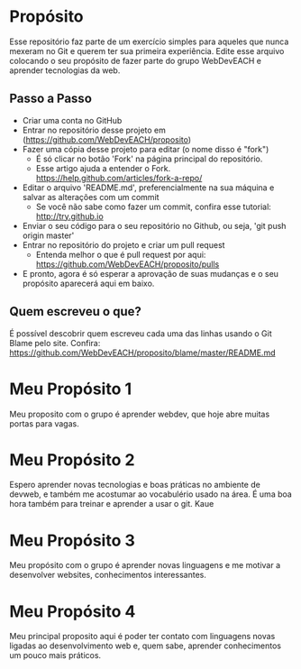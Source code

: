 # Propósito
Esse repositório faz parte de um exercício simples para aqueles que nunca mexeram no Git e querem ter sua primeira experiência.
Edite esse arquivo colocando o seu propósito de fazer parte do grupo WebDevEACH e aprender tecnologias da web.

## Passo a Passo
- Criar uma conta no GitHub
- Entrar no repositório desse projeto em (https://github.com/WebDevEACH/proposito)
- Fazer uma cópia desse projeto para editar (o nome disso é "fork")
  - É só clicar no botão 'Fork' na página principal do repositório.   
  - Esse artigo ajuda a entender o Fork. https://help.github.com/articles/fork-a-repo/
- Editar o arquivo 'README.md', preferencialmente na sua máquina e salvar as alterações com um commit
  - Se você não sabe como fazer um commit, confira esse tutorial: http://try.github.io
- Enviar o seu código para o seu repositório no Github, ou seja, 'git push origin master'
- Entrar no repositório do projeto e criar um pull request
  - Entenda melhor o que é pull request por aqui: https://github.com/WebDevEACH/proposito/pulls
- E pronto, agora é só esperar a aprovação de suas mudanças e o seu propósito aparecerá aqui em baixo. 


## Quem escreveu o que?
É possível descobrir quem escreveu cada uma das linhas usando o Git Blame pelo site. 
Confira: https://github.com/WebDevEACH/proposito/blame/master/README.md

# Meu Propósito 1
Meu proposito com o grupo é aprender webdev, que hoje abre muitas portas para vagas.

# Meu Propósito 2
Espero aprender novas tecnologias e boas práticas no ambiente de devweb, e também me acostumar ao vocabulério usado na área. É uma boa hora também para treinar e aprender a usar o git.
Kaue

# Meu Propósito 3
Meu propósito com o grupo é aprender novas linguagens e me motivar a desenvolver websites, conhecimentos interessantes.

# Meu Propósito 4
Meu principal proposito aqui é poder ter contato com linguagens novas ligadas ao desenvolvimento web e, quem sabe, aprender conhecimentos um pouco mais práticos.

